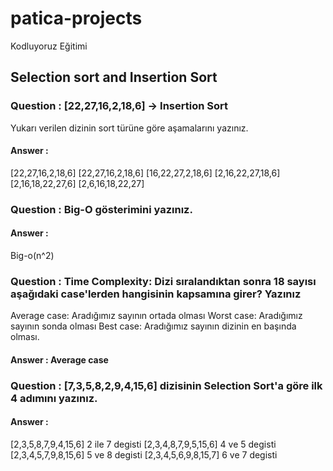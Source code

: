# patica-projects
Kodluyoruz Eğitimi 
## Selection sort and Insertion Sort

### Question : [22,27,16,2,18,6] -> Insertion Sort
Yukarı verilen dizinin sort türüne göre aşamalarını yazınız.
#### Answer : 
[22,27,16,2,18,6] 
[22,27,16,2,18,6]
[16,22,27,2,18,6]
[2,16,22,27,18,6]
[2,16,18,22,27,6]
[2,6,16,18,22,27]

### Question : Big-O gösterimini yazınız.
#### Answer :
Big-o(n^2)

### Question : Time Complexity: Dizi sıralandıktan sonra 18 sayısı aşağıdaki case'lerden hangisinin kapsamına girer? Yazınız
Average case: Aradığımız sayının ortada olması
Worst case: Aradığımız sayının sonda olması
Best case: Aradığımız sayının dizinin en başında olması.
#### Answer : Average case 

### Question : [7,3,5,8,2,9,4,15,6] dizisinin Selection Sort'a göre ilk 4 adımını yazınız.
#### Answer : 
[2,3,5,8,7,9,4,15,6] 2 ile 7 degisti
[2,3,4,8,7,9,5,15,6] 4 ve 5 degisti
[2,3,4,5,7,9,8,15,6] 5 ve 8 degisti
[2,3,4,5,6,9,8,15,7] 6 ve 7 degisti






